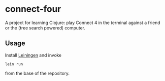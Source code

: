 # connect-four

A project for learning Clojure: play Connect 4 in the terminal against a friend or the (tree search powered) computer.

## Usage

Install [Leiningen](https://leiningen.org/) and invoke

```
lein run
```
from the base of the repository.
